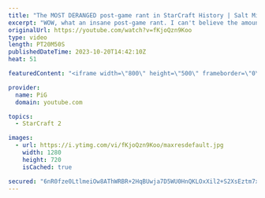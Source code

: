 ```yaml
---
title: "The MOST DERANGED post-game rant in StarCraft History | Salt Mines #45 - StarCraft 2"
excerpt: "WOW, what an insane post-game rant. I can't believe the amount of salt mined in a single game of StarCraft 2. Everyone has encountered a salty or BM opponent on the StarCraft ladder before. Send in your funniest, saltiest replays to RateMyStarCraft@gmail.com with “Salt Mines” in the title + in the body"
originalUrl: https://youtube.com/watch?v=fKjoQzn9Koo
type: video
length: PT20M50S
publishedDateTime: 2023-10-20T14:42:10Z
heat: 51

featuredContent: "<iframe width=\"800\" height=\"500\" frameborder=\"0\" src=\"https://www.youtube.com/embed/fKjoQzn9Koo\" allow=\"accelerometer; autoplay; encrypted-media; gyroscope; picture-in-picture\" allowfullscreen></iframe>"

provider:
  name: PiG
  domain: youtube.com

topics:
  - StarCraft 2

images:
  - url: https://i.ytimg.com/vi/fKjoQzn9Koo/maxresdefault.jpg
    width: 1280
    height: 720
    isCached: true

secured: "6nR0fze0LtlmeiOw8AThWRBR+2HqBUwja7D5WU0HnQKLOxXil2+S2XsEztm7xXJetPRUFOmhG1h4AmJujSshNFKwS7n1FwGwRbWIf4U1/Lx5t58YDuB3RHii7jTTzJW1AnInioRYMEqhYryk0PxXtKJpU0X4dtNIY3FMOLxFM4kSy45j30sxz3OxQ5E2nVpYoRltzO7PsruvRaorsBFFJKJOmAJ1qEqMl0NJIw01AMu4r9ulPRn+D+Gehc9pdxmtksjio1xcvQgMnM+4pD9McrJ/r9UvYrkmlekyU3XCYb0X5u0B/mE2KN23THrAERWDNgjB01/UbKge8dkolVaop27Y3A7DbWFt8lYApmef/hXKeu2OKS3ETr5b/MWUEalooHDyYLkY5R4TVmxiCHctXqdyJFZoQfay4vLB6Zt1KsA=;gsDlmqS8QaBSl1sSYiYnxA=="
---
```


